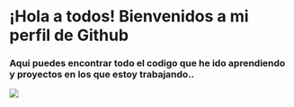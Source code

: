 # ¡Hola a todos! Bienvenidos a mi perfil de Github 
### Aqui puedes encontrar todo el codigo que he ido aprendiendo y proyectos en los que estoy trabajando..
![](https://www.google.com/search?q=programacion&sxsrf=APq-WBs275mbnIne880cCe2NEw0HCqDz1A:1645562912533&source=lnms&tbm=isch&sa=X&ved=2ahUKEwjYle3Gl5T2AhW5SDABHfTuDFIQ_AUoAXoECAIQAw&biw=1539&bih=702&dpr=0.89#imgrc=5u3_nl7EBOVCUM)
